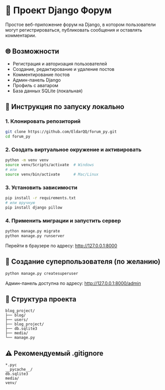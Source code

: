 
# 🧵 Проект Django Форум

Простое веб-приложение форум на Django, в котором пользователи могут регистрироваться, публиковать сообщения и оставлять комментарии.

## 🌐 Возможности

- Регистрация и авторизация пользователей  
- Создание, редактирование и удаление постов  
- Комментирование постов  
- Админ-панель Django  
- Профиль с аватаром  
- База данных SQLite (локальная)

## 🚀 Инструкция по запуску локально

### 1. Клонировать репозиторий

```bash
git clone https://github.com/EldarQQ/forum_py.git
cd forum_py
```

### 2. Создать виртуальное окружение и активировать

```bash
python -m venv venv
source venv/Scripts/activate  # Windows
# или
source venv/bin/activate      # Mac/Linux
```

### 3. Установить зависимости

```bash
pip install -r requirements.txt
# или вручную
pip install django pillow
```

### 4. Применить миграции и запустить сервер

```bash
python manage.py migrate
python manage.py runserver
```

Перейти в браузере по адресу: http://127.0.0.1:8000

## 🔐 Создание суперпользователя (по желанию)

```bash
python manage.py createsuperuser
```

Админ-панель доступна по адресу: http://127.0.0.1:8000/admin

## 📁 Структура проекта

```
blog_project/
├── blog/
├── users/
├── blog_project/
├── db.sqlite3
├── media/
└── manage.py
```

## ⚠️ Рекомендуемый .gitignore

```
*.pyc
__pycache__/
db.sqlite3
media/
venv/
```

